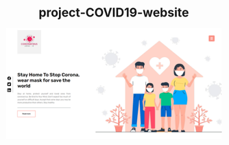 <h1 align="center"> project-COVID19-website </h1>

![alt text](https://github.com/one-aedi/project-COVID19-website/blob/main/corona-web.PNG)
